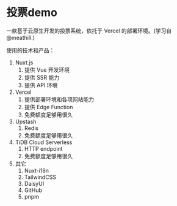 投票demo
========

一款基于云原生开发的投票系统，依托于 Vercel 的部署环境。(学习自@meathill.)

使用的技术和产品：

1. Nuxt.js
    1. 提供 Vue 开发环境
    2. 提供 SSR 能力
    3. 提供 API 环境
2. Vercel
    1. 提供部署环境和各项网站能力
    2. 提供 Edge Function
    3. 免费额度足够用很久
3. Upstash
    1. Redis
    2. 免费额度足够用很久
4. TiDB Cloud Serverless
    1. HTTP endpoint
    2. 免费额度足够用很久 
5. 其它
    1. Nuxt-i18n 
    2. TailwindCSS
    3. DaisyUI
    4. GitHub
    5. pnpm
